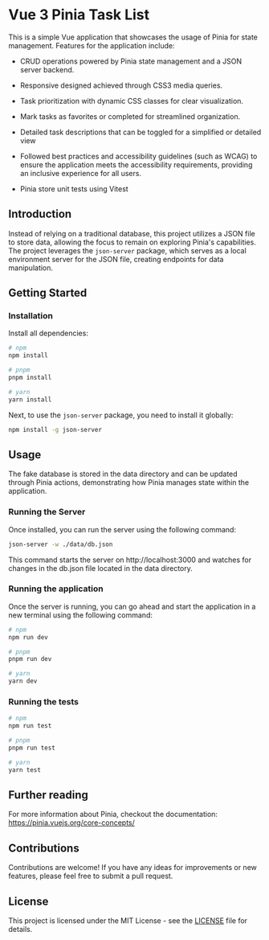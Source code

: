 # Vue 3 Pinia Task List

This is a simple Vue application that showcases the usage of Pinia for state management. Features for the application include: 

* CRUD operations powered by Pinia state management and a JSON server backend.

* Responsive designed achieved through CSS3 media queries. 

* Task prioritization with dynamic CSS classes for clear visualization.

* Mark tasks as favorites or completed for streamlined organization.

* Detailed task descriptions that can be toggled for a simplified or detailed view

* Followed best practices and accessibility guidelines (such as WCAG) to ensure the application meets the accessibility requirements, providing an inclusive experience for all users.

* Pinia store unit tests using Vitest

## Introduction

Instead of relying on a traditional database, this project utilizes a JSON file to store data, allowing the focus to remain on exploring Pinia's capabilities. The project leverages the `json-server` package, which serves as a local environment server for the JSON file, creating endpoints for data manipulation.

## Getting Started

### Installation

Install all dependencies:

```bash
# npm
npm install

# pnpm
pnpm install

# yarn
yarn install
```

Next, to use the `json-server` package, you need to install it globally:

```bash
npm install -g json-server
```

## Usage

The fake database is stored in the data directory and can be updated through Pinia actions, demonstrating how Pinia manages state within the application.

### Running the Server

Once installed, you can run the server using the following command:

```bash
json-server -w ./data/db.json
```
This command starts the server on http://localhost:3000 and watches for changes in the db.json file located in the data directory.

### Running the application

Once the server is running, you can go ahead and start the application in a new terminal using the following command:

```bash
# npm
npm run dev

# pnpm
pnpm run dev

# yarn
yarn dev
```
### Running the tests

```bash
# npm
npm run test

# pnpm
pnpm run test

# yarn
yarn test
```

## Further reading

For more information about Pinia, checkout the documentation: https://pinia.vuejs.org/core-concepts/

## Contributions

Contributions are welcome! If you have any ideas for improvements or new features, please feel free to submit a pull request.

## License

This project is licensed under the MIT License - see the [LICENSE](https://github.com/fed-v/vue-3-pinia-task-list?tab=MIT-1-ov-file) file for details.


